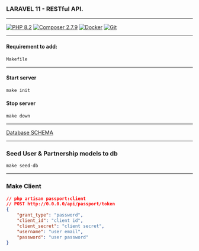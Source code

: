 ### LARAVEL 11 - RESTful API.

***

[![PHP 8.2](https://img.shields.io/badge/php-8.2-%23777BB4?style=for-the-badge&logo=php&logoColor=black">)](https://www.php.net/releases/8_2_0.php)
[![Composer 2.7.9](https://img.shields.io/badge/Composer-885630?style=for-the-badge&logo=Composer&logoColor=white>)](https://getcomposer.org/)
[![Docker](https://img.shields.io/badge/Docker-2CA5E0?style=for-the-badge&logo=docker&logoColor=white)](https://www.docker.com/)
[![Git](https://img.shields.io/badge/git-%23F05033.svg?style=for-the-badge&logo=git&logoColor=white)](https://git-scm.com/)
***
#### Requirement to add:

```
Makefile
```

***

#### Start server

```
make init
```

#### Stop server

```
make down
```

***
[Database SCHEMA ](https://dbdiagram.io/d/makarov-laravel-66dc3ccaeef7e08f0efc1143)
***

### Seed User & Partnership models to db

```
make seed-db
```

***

### Make Client

```json lines
// php artisan passport:client
// POST http://0.0.0.0/api/passport/token
{
    "grant_type": "password",
    "client_id": "client id",
    "client_secret": "client secret",
    "username": "user email",
    "password": "user password"
}
```


